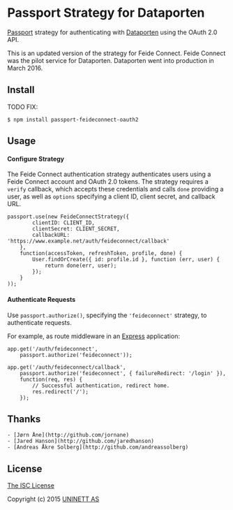 # Passport Strategy for Dataporten

[Passport](https://github.com/jaredhanson/passport) strategy for authenticating
with [Dataporten](http://dataporten.no) using the OAuth 2.0 API.

This is an updated version of the strategy for Feide Connect. Feide Connect was the pilot service for Dataporten. Dataporten went into production in March 2016.


## Install

TODO FIX:

	$ npm install passport-feideconnect-oauth2

## Usage

#### Configure Strategy

The Feide Connect authentication strategy authenticates users using a Feide Connect
account and OAuth 2.0 tokens.  The strategy requires a `verify` callback, which
accepts these credentials and calls `done` providing a user, as well as
`options` specifying a client ID, client secret, and callback URL.

	passport.use(new FeideConnectStrategy({
			clientID: CLIENT_ID,
			clientSecret: CLIENT_SECRET,
			callbackURL: 'https://www.example.net/auth/feideconnect/callback'
		},
		function(accessToken, refreshToken, profile, done) {
			User.findOrCreate({ id: profile.id }, function (err, user) {
				return done(err, user);
			});
		}
	));

#### Authenticate Requests

Use `passport.authorize()`, specifying the `'feideconnect'` strategy, to
authenticate requests.

For example, as route middleware in an [Express](http://expressjs.com/)
application:

	app.get('/auth/feideconnect',
		passport.authorize('feideconnect'));

	app.get('/auth/feideconnect/callback',
		passport.authorize('feideconnect', { failureRedirect: '/login' }),
		function(req, res) {
			// Successful authentication, redirect home.
			res.redirect('/');
		});

## Thanks

	- [Jørn Åne](http://github.com/jornane)
	- [Jared Hanson](http://github.com/jaredhanson)
	- [Andreas Åkre Solberg](http://github.com/andreassolberg)

## License

[The ISC License](http://opensource.org/licenses/ISC)

Copyright (c) 2015 [UNINETT AS](http://github.com/uninett)
